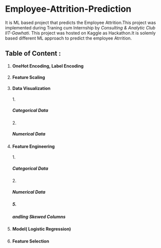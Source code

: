 # Employee-Attrition-Prediction

It is ML based project that predicts the Employee Attrition.This project was implemented during Traning cum Internship by *Consulting & Analytic Club IIT-Gawhati*. This project was hosted on Kaggle as Hackathon.It is solemly based different ML approach to predict the employee Atrrition.


## Table of Content :

1. <h4>OneHot Encoding, Label Encoding</h4>
2. <h4>Feature Scaling</h4>
3. <h4>Data Visualization</h4>
   1. <h5>Categorical Data</h5>
   2. <h5>Numerical Data</h5>
4. <h4>Feature Engineering</h4>
   1. <h5>Categorical Data</h5>
   2. <h5>Numerical Data<h5>
   5. <h5>andling Skewed Columns</h5>
6. <h4>Model( Logistic Regression)<h5>
7. <h4>Feature Selection<h4>


